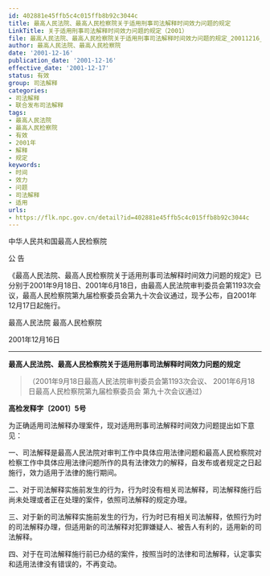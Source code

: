```yaml
---
id: 402881e45ffb5c4c015ffb8b92c3044c
title: 最高人民法院、最高人民检察院关于适用刑事司法解释时间效力问题的规定
LinkTitle: 关于适用刑事司法解释时间效力问题的规定（2001）
file: 最高人民法院、最高人民检察院关于适用刑事司法解释时间效力问题的规定_20011216_402881e45ffb5c4c015ffb8b92c3044c.docx
author: 最高人民法院、最高人民检察院
date: '2001-12-16'
publication_date: '2001-12-16'
effective_date: '2001-12-17'
status: 有效
group: 司法解释
categories:
- 司法解释
- 联合发布司法解释
tags:
- 最高人民法院
- 最高人民检察院
- 有效
- 2001年
- 解释
- 规定
keywords:
- 时间
- 效力
- 问题
- 司法解释
- 适用
urls:
- https://flk.npc.gov.cn/detail?id=402881e45ffb5c4c015ffb8b92c3044c
---
```


中华人民共和国最高人民检察院

公 告

《最高人民法院、最高人民检察院关于适用刑事司法解释时间效力问题的规定》已分别于2001年9月18日、2001年6月18日，由最高人民法院审判委员会第1193次会议，最高人民检察院第九届检察委员会第九十次会议通过，现予公布，自2001年12月17日起施行。

最高人民法院 最高人民检察院

2001年12月16日

---

**最高人民法院、最高人民检察院关于适用刑事司法解释时间效力问题的规定**

> （2001年9月18日最高人民法院审判委员会第1193次会议、
> 2001年6月18日最高人民检察院第九届检察委员会
> 第九十次会议通过）

**高检发释字〔2001〕5号**

为正确适用司法解释办理案件，现对适用刑事司法解释时间效力问题提出如下意见：

一、司法解释是最高人民法院对审判工作中具体应用法律问题和最高人民检察院对检察工作中具体应用法律问题所作的具有法律效力的解释，自发布或者规定之日起施行，效力适用于法律的施行期间。

二、对于司法解释实施前发生的行为，行为时没有相关司法解释，司法解释施行后尚未处理或者正在处理的案件，依照司法解释的规定办理。

三、对于新的司法解释实施前发生的行为，行为时已有相关司法解释，依照行为时的司法解释办理，但适用新的司法解释对犯罪嫌疑人、被告人有利的，适用新的司法解释。

四、对于在司法解释施行前已办结的案件，按照当时的法律和司法解释，认定事实和适用法律没有错误的，不再变动。
